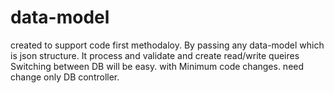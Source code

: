 # data-model
created to support code first methodaloy. By passing any data-model which is json structure. It process and validate and create read/write queires 
Switching between DB will be easy. with Minimum code changes. need change only DB controller. 
